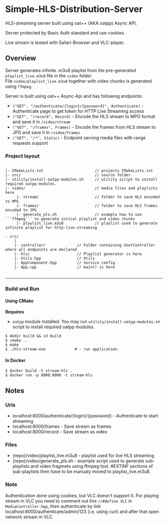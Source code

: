 # Simple-HLS-Distribution-Server

HLS-streaming server built using oat++ (AKA oatpp) Async API.

Server protected by Basic Auth standard and use cookies.

Live stream is tested with Safari-Browser and VLC-player.

## Overview

Server generates infinite .m3u8 playlist from the pre-generated 
```playlist_live.m3u8``` file in the ```video``` folder.  
File ```video/playlist_live.m3u8``` together with video chunks is generated using ```ffmpeg```.  

Server is built using oat++ Async-Api and has following endpoints:

- ```("GET", "/authenticate/{login}/{password}", Authenticate)``` - Authenticate page to get token for HTTP Live Streaming access
- ```("GET", "/record", Record)``` - Encode the HLS stream to MPG format and save it in ```/video/stream``` 
- ```("GET", "/frames", Frames)``` - Encode the frames from HLS stream to JPG and save it in ```/video/frames``` 
- ```("GET", "/*", Static)``` - Endpoint serving media files with range requests support

### Project layout

```

|- CMakeLists.txt                       // projects CMakeLists.txt
|- src/                                 // source folder
|- utility/install-oatpp-modules.sh     // utility script to install required oatpp-modules.
|- video/                               // media files and playlists here
     |- stream/                         // folder to save HLS encoded to MPG
     |- frames/                         // folder to save HLS frames encoded to JPG
     |- generate_pls.sh                 // example how to use ```ffmpeg``` to generate initial playlist and video chunks
     |- playlist_live.m3u8              // playlist used to generate infinite playlist for http-live-streaming

```
```
- src/
    |
    |- controller/              // Folder containing UserController where all endpoints are declared
    |- hls/                     // Playlist generator is here
    |- Utils.hpp                // Utils
    |- AppComponent.hpp         // Service config
    |- App.cpp                  // main() is here
    
```

---

### Build and Run

#### Using CMake

**Requires**

- `oatpp` module installed. You may run `utility/install-oatpp-modules.sh` 
script to install required oatpp modules.

```
$ mkdir build && cd build
$ cmake ..
$ make 
$ ./hls-stream-exe             # - run application.
```

#### In Docker

```
$ docker build -t stream-hls .
$ docker run -p 8000:8000 -t stream-hls
```

## Notes

### Urls
- localhost:8000/authenticate/{login}/{password} - Authenticate to start streaming
- localhost:8000/frames - Save stream as frames
- localhost:8000/record - Save stream as video

### Files
- {repo}/video/playlist_live.m3u8 - playlist used for live HLS streaming
- {repo}/video/generate_pls.sh - example script used to generate sub-playlists and video fragmets using ffmpeg tool. #EXTINF sections of sub-playlists then have to be manualy moved to playlist_live.m3u8.

### Note
Authentication done using cookies, but VLC doesn't support it. For playing stream in VLC you need to comment out line ```//#define VLC``` in ```MediaController.hpp```, then authenticate by link localhost:8000/authenticate/admin/123 (i.e. using curl) and after that open network stream in VLC.
